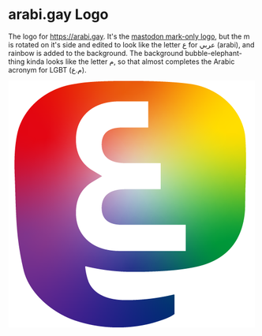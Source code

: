 # arabi.gay Logo
The logo for https://arabi.gay. It's the [mastodon mark-only logo](https://joinmastodon.org/branding), but the m is rotated on it's side and edited to look like the letter ع for عربي (arabi), and rainbow is added to the background. The background bubble-elephant-thing kinda looks like the letter م, so that almost completes the Arabic acronym for LGBT (م.ع).

![arabi.gay logo](arabifay-500.png)
